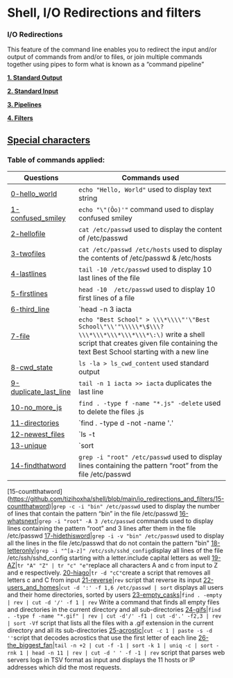 # Shell, I/O Redirections and filters

### I/O Redirections
This feature of the command line enables you to redirect the input and/or output of commands from and/or to files, or join multiple commands together using pipes to form what is known as a “command pipeline”


[**1. Standard Output**](http://linuxcommand.org/lc3_lts0070.php)

[**2. Standard Input**](http://linuxcommand.org/lc3_lts0070.php)

[**3. Pipelines**](https://www.geeksforgeeks.org/piping-in-unix-or-linux/)

[**4. Filters**](https://www.geeksforgeeks.org/filters-in-linux/)


## [Special characters](http://mywiki.wooledge.org/BashGuide/SpecialCharacters)
### Table of commands applied:

**Questions** | **Commands used**
--------- | -----------------------
[0-hello_world](https://github.com/tizihoxha/shell/blob/main/io_redirections_and_filters/0-hello_world)| `echo "Hello, World"` used to display text string
[1-confused_smiley](https://github.com/tizihoxha/shell/blob/main/io_redirections_and_filters/1-confused_smiley)| `echo "\"(Ôo)'"` command used to display confused smiley
 [2-hellofile](https://github.com/tizihoxha/shell/blob/main/io_redirections_and_filters/2-hellofile)| `cat /etc/passwd` used to display the content of /etc/passwd
[3-twofiles](https://github.com/tizihoxha/shell/blob/main/io_redirections_and_filters/3-twofiles)|`cat /etc/passwd /etc/hosts` used to display the contents of /etc/passwd & /etc/hosts
[4-lastlines](https://github.com/tizihoxha/shell/blob/main/io_redirections_and_filters/4-lastlines)|`tail -10 /etc/passwd` used to display 10 last lines of the file
[5-firstlines](https://github.com/tizihoxha/shell/blob/main/io_redirections_and_filters/5-firstlines)|`head -10  /etc/passwd` used to display 10 first lines of a file
[6-third_line](https://github.com/tizihoxha/shell/blob/main/io_redirections_and_filters/6-third_line)|`head -n 3 iacta | tail -n 1` script displays the third line of file iacta
[7-file](https://github.com/tizihoxha/shell/blob/main/io_redirections_and_filters/7-file)|`echo "Best School" > \\\*\\\\"'\"Best School\"\\'"\\\\\*\$\\\?\\\*\\\*\\\*\\\*\\\*\:\)` write a shell script that creates given file containing the text Best School starting with a new line
[8-cwd_state](https://github.com/tizihoxha/shell/blob/main/io_redirections_and_filters/8-cwd_state)|`ls -la > ls_cwd_content` used standard output 
[9-duplicate_last_line](https://github.com/tizihoxha/shell/blob/main/io_redirections_and_filters/9-duplicate_last_line)|`tail -n 1 iacta >> iacta` duplicates the last line
[10-no_more_js](https://github.com/tizihoxha/shell/blob/main/io_redirections_and_filters/10-no_more_js)|`find . -type f -name "*.js" -delete` used to delete the files .js
[11-directories](https://github.com/tizihoxha/shell/blob/main/io_redirections_and_filters/11-directories)|`find . -type d -not -name '.' | wc -l` commands used to count the nr of dir and subdir 
[12-newest_files](https://github.com/tizihoxha/shell/blob/main/io_redirections_and_filters/12-newest_files)|`ls -t | head` used to display 10 newest files
[13-unique](https://github.com/tizihoxha/shell/blob/main/io_redirections_and_filters/13-unique)|`sort | uniq -u` commands used to display a script that takes a list of words as input and prints only words that appear exactly once.
[14-findthatword](https://github.com/tizihoxha/shell/blob/main/io_redirections_and_filters/14-findthatword)|`grep -i "root" /etc/passwd` used to display lines containing the pattern “root” from the file /etc/passwd
[15-countthatword]
(https://github.com/tizihoxha/shell/blob/main/io_redirections_and_filters/15-countthatword)|`grep -c -i "bin" /etc/passwd` used to display the number of lines that contain the pattern “bin” in the file /etc/passwd
[16-whatsnext](https://github.com/tizihoxha/shell/blob/main/io_redirections_and_filters/16-whatsnext)|`grep -i "root" -A 3 /etc/passwd` commands used to display lines containing the pattern “root” and 3 lines after them in the file /etc/passwd
[17-hidethisword](https://github.com/tizihoxha/shell/blob/main/io_redirections_and_filters/17-hidethisword)|`grep -i -v "bin" /etc/passwd` used to display all the lines in the file /etc/passwd that do not contain the pattern "bin"
[18-letteronly](https://github.com/tizihoxha/shell/blob/main/io_redirections_and_filters/18-letteronly)|`grep -i "^[a-z]" /etc/ssh/sshd_config`display all lines of the file /etc/ssh/sshd_config starting with a letter.include capital letters as well
[19-AZ](https://github.com/tizihoxha/shell/blob/main/io_redirections_and_filters/19-AZ)|`tr "A" "Z" | tr "c" "e"`replace all characters A and c from input to Z and e respectively.
[20-hiago](https://github.com/tizihoxha/shell/blob/main/io_redirections_and_filters/20-hiago)|`tr -d "cC"`create a script that removes all letters c and C from input
[21-reverse](https://github.com/tizihoxha/shell/blob/main/io_redirections_and_filters/21-reverse)|`rev` script that reverse its input
[22-users_and_homes](https://github.com/tizihoxha/shell/blob/main/io_redirections_and_filters/22-users_and_homes)|`cut -d ':' -f 1,6 /etc/passwd | sort` displays all users and their home directories, sorted by users
[23-empty_casks](https://github.com/tizihoxha/shell/blob/main/io_redirections_and_filters/23-empty_casks)|`find . -empty | rev | cut -d '/' -f 1 | rev` Write a command that finds all empty files and directories in the current directory and all sub-directories
[24-gifs](https://github.com/tizihoxha/shell/blob/main/io_redirections_and_filters/24-gifs)|`find . -type f -name "*.gif" | rev | cut -d'/' -f1 | cut -d'.' -f2,3 | rev | sort -Vf` script that lists all the files with a .gif extension in the current directory and all its sub-directories
[25-acrostic](https://github.com/tizihoxha/shell/blob/main/io_redirections_and_filters/25-acrostic)|`cut -c 1 | paste -s -d ''`script that decodes acrostics that use the first letter of each line
[26-the_biggest_fan](https://github.com/tizihoxha/shell/blob/main/io_redirections_and_filters/26-the_biggest_fan)|`tail -n +2 | cut -f -1 | sort -k 1 | uniq -c | sort -rnk 1 | head -n 11 | rev | cut -d ' ' -f -1 | rev` script that parses web servers logs in TSV format as input and displays the 11 hosts or IP addresses which did the most requests.
